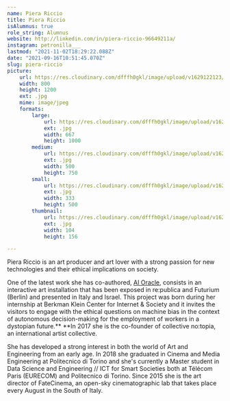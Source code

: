 ```yaml
---
name: Piera Riccio
title: Piera Riccio
isAlumnus: true
role_string: Alumnus
website: http://linkedin.com/in/piera-riccio-96649211a/
instagram: petronilla___
lastmod: "2021-11-02T18:29:22.088Z"
date: "2021-09-16T10:51:45.070Z"
slug: piera-riccio
picture:
    url: https://res.cloudinary.com/dfffh0gkl/image/upload/v1629122123/piera_3aaf5ff10e.jpg
    width: 800
    height: 1200
    ext: .jpg
    mime: image/jpeg
    formats:
        large:
            url: https://res.cloudinary.com/dfffh0gkl/image/upload/v1629122125/large_piera_3aaf5ff10e.jpg
            ext: .jpg
            width: 667
            height: 1000
        medium:
            url: https://res.cloudinary.com/dfffh0gkl/image/upload/v1629122125/medium_piera_3aaf5ff10e.jpg
            ext: .jpg
            width: 500
            height: 750
        small:
            url: https://res.cloudinary.com/dfffh0gkl/image/upload/v1629122126/small_piera_3aaf5ff10e.jpg
            ext: .jpg
            width: 333
            height: 500
        thumbnail:
            url: https://res.cloudinary.com/dfffh0gkl/image/upload/v1629122123/thumbnail_piera_3aaf5ff10e.jpg
            ext: .jpg
            width: 104
            height: 156

---
```

Piera Riccio is an art producer and art lover with a strong passion for new technologies and their ethical implications on society.

One of the latest work she has co-authored, [AI Oracle](https://ai-oracle.info/), consists in an interactive art installation that has been exposed in re:publica and Futurium (Berlin) and presented in Italy and Israel. This project was born during her internship at Berkman Klein Center for Internet & Society and it invites the visitors to engage with the ethical questions on machine bias in the context of autonomous decision-making for the employment of workers in a dystopian future.** **In 2017 she is the co-founder of collective no:topia, an international artist collective.

She has developed a strong interest in both the world of Art and Engineering from an early age. In 2018 she graduated in Cinema and Media Engineering at Politecnico di Torino and she's currently a Master student in Data Science and Engineering // ICT for Smart Societies both at Télécom Paris (EURECOM) and Politecnico di Torino. Since 2015 she is the art director of FateCinema, an open-sky cinematographic lab that takes place every August in the South of Italy.